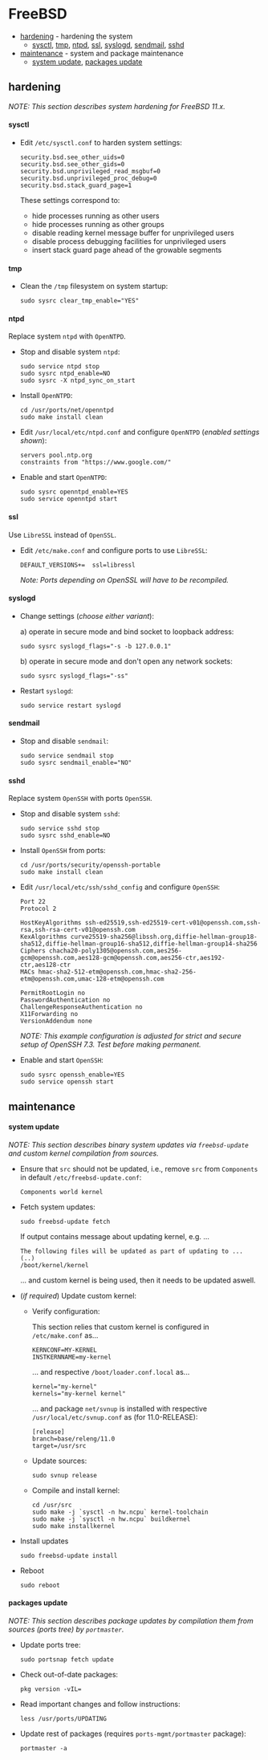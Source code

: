 # FreeBSD
- [hardening](#hardening) - hardening the system  
  - [sysctl](#sysctl), [tmp](#tmp), [ntpd](#ntpd), [ssl](#ssl), [syslogd](#syslogd), [sendmail](#sendmail), [sshd](#sshd)  
- [maintenance](#maintenance) - system and package maintenance  
  - [system update](#system-update), [packages update](#packages-update)  

## hardening
_NOTE: This section describes system hardening for FreeBSD 11.x._  

#### sysctl
* Edit `/etc/sysctl.conf` to harden system settings:  

  ```
  security.bsd.see_other_uids=0
  security.bsd.see_other_gids=0
  security.bsd.unprivileged_read_msgbuf=0
  security.bsd.unprivileged_proc_debug=0
  security.bsd.stack_guard_page=1
  ```
  
  These settings correspond to:
  * hide processes running as other users
  * hide processes running as other groups
  * disable reading kernel message buffer for unprivileged users
  * disable process debugging facilities for unprivileged users
  * insert stack guard page ahead of the growable segments

#### tmp
* Clean the `/tmp` filesystem on system startup:  

  ```
  sudo sysrc clear_tmp_enable="YES"
  ```

#### ntpd
Replace system `ntpd` with `OpenNTPD`.  

* Stop and disable system `ntpd`:  
  ```
  sudo service ntpd stop
  sudo sysrc ntpd_enable=NO
  sudo sysrc -X ntpd_sync_on_start
  ```
  
* Install `OpenNTPD`:
  ```
  cd /usr/ports/net/openntpd
  sudo make install clean
  ```
  
* Edit `/usr/local/etc/ntpd.conf` and configure `OpenNTPD` (_enabled settings shown_):
  ```
  servers pool.ntp.org
  constraints from "https://www.google.com/"
  ```

* Enable and start `OpenNTPD`:
  ```
  sudo sysrc openntpd_enable=YES
  sudo service openntpd start
  ```

#### ssl
Use `LibreSSL` instead of `OpenSSL`.

* Edit `/etc/make.conf` and configure ports to use `LibreSSL`:
  ```
  DEFAULT_VERSIONS+=  ssl=libressl
  ```
  
  _Note: Ports depending on OpenSSL will have to be recompiled._

#### syslogd
* Change settings (_choose either variant_):

  a) operate in secure mode and bind socket to loopback address:  
    ```
    sudo sysrc syslogd_flags="-s -b 127.0.0.1"
    ```
  b) operate in secure mode and don't open any network sockets:
    ```
    sudo sysrc syslogd_flags="-ss"
    ```

* Restart `syslogd`:  
  ```
  sudo service restart syslogd
  ```

#### sendmail
* Stop and disable `sendmail`:  

  ```
  sudo service sendmail stop
  sudo sysrc sendmail_enable="NO"
  ```

#### sshd
Replace system `OpenSSH` with ports `OpenSSH`.  

* Stop and disable system `sshd`:  
  ```
  sudo service sshd stop
  sudo sysrc sshd_enable=NO
  ```

* Install `OpenSSH` from ports:  
  ```
  cd /usr/ports/security/openssh-portable
  sudo make install clean
  ```
  
* Edit `/usr/local/etc/ssh/sshd_config` and configure `OpenSSH`:  
  ```
  Port 22
  Protocol 2
  
  HostKeyAlgorithms ssh-ed25519,ssh-ed25519-cert-v01@openssh.com,ssh-rsa,ssh-rsa-cert-v01@openssh.com
  KexAlgorithms curve25519-sha256@libssh.org,diffie-hellman-group18-sha512,diffie-hellman-group16-sha512,diffie-hellman-group14-sha256
  Ciphers chacha20-poly1305@openssh.com,aes256-gcm@openssh.com,aes128-gcm@openssh.com,aes256-ctr,aes192-ctr,aes128-ctr
  MACs hmac-sha2-512-etm@openssh.com,hmac-sha2-256-etm@openssh.com,umac-128-etm@openssh.com
  
  PermitRootLogin no
  PasswordAuthentication no
  ChallengeResponseAuthentication no
  X11Forwarding no
  VersionAddendum none
  ```

  _NOTE: This example configuration is adjusted for strict and secure setup of OpenSSH 7.3. Test before making permanent._

* Enable and start `OpenSSH`:  
  ```
  sudo sysrc openssh_enable=YES
  sudo service openssh start
  ```


## maintenance
#### system update
_NOTE: This section describes binary system updates via `freebsd-update` and custom kernel compilation from sources._

* Ensure that `src` should not be updated, i.e., remove `src` from `Components` in default `/etc/freebsd-update.conf`:
  ```
  Components world kernel
  ```

* Fetch system updates:
  ```
  sudo freebsd-update fetch
  ```

  If output contains message about updating kernel, e.g. ...
  ```
  The following files will be updated as part of updating to ...
  (..)
  /boot/kernel/kernel
  ```
  ... and custom kernel is being used, then it needs to be updated aswell.
  
* (_if required_) Update custom kernel:  
  
  * Verify configuration:  
  
    This section relies that custom kernel is configured in `/etc/make.conf` as...  
    ```
    KERNCONF=MY-KERNEL
    INSTKERNNAME=my-kernel
    ```
    
    ... and respective `/boot/loader.conf.local` as...
    
    ```
    kernel="my-kernel"
    kernels="my-kernel kernel"
    ```
    ... and package `net/svnup` is installed with respective `/usr/local/etc/svnup.conf` as (for 11.0-RELEASE):
    ```
    [release]
    branch=base/releng/11.0
    target=/usr/src
    ```
  
  * Update sources:  
    ```
    sudo svnup release
    ```
  
  * Compile and install kernel:  
    ```
    cd /usr/src
    sudo make -j `sysctl -n hw.ncpu` kernel-toolchain
    sudo make -j `sysctl -n hw.ncpu` buildkernel
    sudo make installkernel
    ```

* Install updates
  ```
  sudo freebsd-update install
  ```

* Reboot
  ```
  sudo reboot
  ```

#### packages update
_NOTE: This section describes package updates by compilation them from sources (ports tree) by `portmaster`._

* Update ports tree:
  ```
  sudo portsnap fetch update
  ```

* Check out-of-date packages:
  ```
  pkg version -vIL=
  ```

* Read important changes and follow instructions:
  ```
  less /usr/ports/UPDATING
  ```

* Update rest of packages (requires `ports-mgmt/portmaster` package):
  ```
  portmaster -a
  ```
